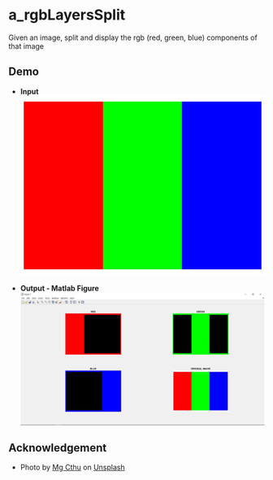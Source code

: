 # a_rgbLayersSplit
Given an image, split and display the rgb (red, green, blue) components of that image

## Demo
* **Input** <br/>
![Input](/a_rgbLayersSplit/images/input.png)

* **Output - Matlab Figure**
![Output Matlab Figure](/a_rgbLayersSplit/images/output_figure.JPG)

## Acknowledgement
* <span>Photo by <a href="https://unsplash.com/@mgcthu?utm_source=unsplash&amp;utm_medium=referral&amp;utm_content=creditCopyText">Mg Cthu</a> on <a href="/s/photos/scenic?utm_source=unsplash&amp;utm_medium=referral&amp;utm_content=creditCopyText">Unsplash</a></span>
